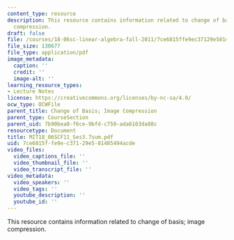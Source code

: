 ```yaml
---
content_type: resource
description: This resource contains information related to change of basis; image
  compression.
draft: false
file: /courses/18-06sc-linear-algebra-fall-2011/7ce6815ffe9ec37129e581485494acde_MIT18_06SCF11_Ses3.7sum.pdf
file_size: 130677
file_type: application/pdf
image_metadata:
  caption: ''
  credit: ''
  image-alt: ''
learning_resource_types:
- Lecture Notes
license: https://creativecommons.org/licenses/by-nc-sa/4.0/
ocw_type: OCWFile
parent_title: Change of Basis; Image Compression
parent_type: CourseSection
parent_uid: 7b90bea0-f6ce-9bfd-c750-ada6103da88c
resourcetype: Document
title: MIT18_06SCF11_Ses3.7sum.pdf
uid: 7ce6815f-fe9e-c371-29e5-81485494acde
video_files:
  video_captions_file: ''
  video_thumbnail_file: ''
  video_transcript_file: ''
video_metadata:
  video_speakers: ''
  video_tags: ''
  youtube_description: ''
  youtube_id: ''
---
```

This resource contains information related to change of basis; image compression.